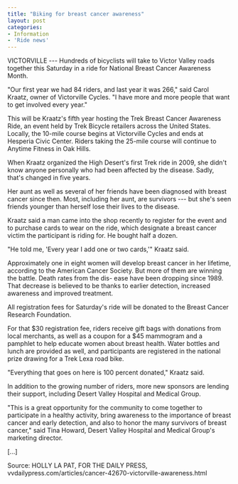 ```yaml
---
title: "Biking for breast cancer awareness"
layout: post
categories:
- Information
- 'Ride news'
---
```


VICTORVILLE --- Hundreds of bicyclists will take to Victor Valley roads together this Saturday in a ride for National Breast Cancer Awareness Month.

"Our first year we had 84 riders, and last year it was 266," said Carol Kraatz, owner of Victorville Cycles. "I have more and more people that want to get involved every year."

This will be Kraatz's fifth year hosting the Trek Breast Cancer Awareness Ride, an event held by Trek Bicycle retailers across the United States. Locally, the 10-mile course begins at Victorville Cycles and ends at Hesperia Civic Center. Riders taking the 25-mile course will continue to Anytime Fitness in Oak Hills.

When Kraatz organized the High Desert's first Trek ride in 2009, she didn't know anyone personally who had been affected by the disease. Sadly, that's changed in five years.

Her aunt as well as several of her friends have been diagnosed with breast cancer since then. Most, including her aunt, are survivors --- but she's seen friends younger than herself lose their lives to the disease.

Kraatz said a man came into the shop recently to register for the event and to purchase cards to wear on the ride, which designate a breast cancer victim the participant is riding for. He bought half a dozen.

"He told me, 'Every year I add one or two cards,'" Kraatz said.

Approximately one in eight women will develop breast cancer in her lifetime, according to the American Cancer Society. But more of them are winning the battle. Death rates from the dis- ease have been dropping since 1989. That decrease is believed to be thanks to earlier detection, increased awareness and improved treatment.

All registration fees for Saturday's ride will be donated to the Breast Cancer Research Foundation.

For that $30 registration fee, riders receive gift bags with donations from local merchants, as well as a coupon for a $45 mammogram and a pamphlet to help educate women about breast health. Water bottles and lunch are provided as well, and participants are registered in the national prize drawing for a Trek Lexa road bike.

"Everything that goes on here is 100 percent donated," Kraatz said.

In addition to the growing number of riders, more new sponsors are lending their support, including Desert Valley Hospital and Medical Group.

"This is a great opportunity for the community to come together to participate in a healthy activity, bring awareness to the importance of breast cancer and early detection, and also to honor the many survivors of breast cancer," said Tina Howard, Desert Valley Hospital and Medical Group's marketing director.

\[...\]

Source: HOLLY LA PAT, FOR THE DAILY PRESS, vvdailypress.com/articles/cancer-42670-victorville-awareness.html